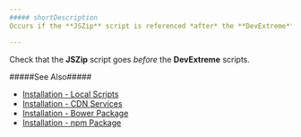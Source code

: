 ```yaml
---
##### shortDescription
Occurs if the **JSZip** script is referenced *after* the **DevExtreme** scripts.

---
```

Check that the **JSZip** script goes *before* the **DevExtreme** scripts.

#####See Also#####
- [Installation - Local Scripts](/concepts/10%20UI%20Widgets/0%20Basics/01%20Installation/01%20Local%20Scripts.md '/Documentation/Guide/UI_Widgets/Basics/Installation/#Local_Scripts')
- [Installation - CDN Services](/concepts/10%20UI%20Widgets/0%20Basics/01%20Installation/05%20CDN%20Services.md '/Documentation/Guide/UI_Widgets/Basics/Installation/#CDN_Services')
- [Installation - Bower Package](/concepts/10%20UI%20Widgets/0%20Basics/01%20Installation/15%20Bower%20Package.md '/Documentation/Guide/UI_Widgets/Basics/Installation/#Bower_Package')
- [Installation - npm Package](/concepts/10%20UI%20Widgets/0%20Basics/01%20Installation/20%20npm%20Package.md '/Documentation/Guide/UI_Widgets/Basics/Installation/#npm_Package')